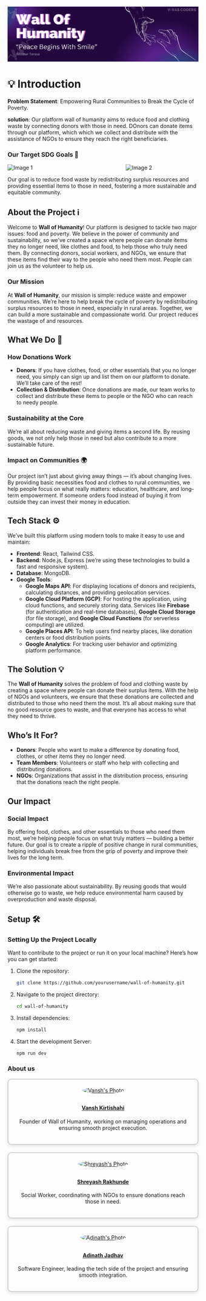 <div align="center">
  <br />
    <a href="/" target="_blank">
      <img src="Wall Of Humanity Banner .svg" alt="Project Banner">
    </a>
  <br />
</div>

# 💡 Introduction

**Problem Statement**: Empowering Rural Communities to Break the Cycle of Poverty.

**solution**: Our platform wall of humanity aims to reduce food and clothing waste by connecting donors with those in need. DOnors can donate items through our platform, which which we collect and distribute with the assistance of NGOs to ensure they reach the right beneficiaries.

### Our Target SDG Goals 🎯
<div style="display: flex; justify-content: space-between; align-items: center; ">
  <img src="https://encrypted-tbn0.gstatic.com/images?q=tbn:ANd9GcSJeZLWb8w0GeBFMcDx4LwKpJHj1Q-uKybtyA&s" alt="Image 1" style="width: 38%; height: auto;">
  <img src="https://iprt.uneca.org/images/sdg/en/E_Inverted_SDG_goals_02.png?v=WwmY1bcafhkV2cEqgartaUJ75vtFd9JSE0C81JcF4g0" alt="Image 2" style="width: 38%; height: auto;">
</div>



Our goal is to reduce food waste by redistributing surplus resources and providing essential items to those in need, fostering a more sustainable and equitable community.



## About the Project ℹ️
Welcome to **Wall of Humanity**! Our platform is designed to tackle two major issues: food and poverty. We believe in the power of community and sustainability, so we've created a space where people can donate items they no longer need, like clothes and food, to help those who truly need them. By connecting donors, social workers, and NGOs, we ensure that these items find their way to the people who need them most. People can join us as the volunteer to help us.

### Our Mission
At **Wall of Humanity**, our mission is simple: reduce waste and empower communities. We’re here to help break the cycle of poverty by redistributing surplus resources to those in need, especially in rural areas. Together, we can build a more sustainable and compassionate world. Our project reduces the wastage of and resources.

## What We Do 📝

### How Donations Work
- **Donors**: If you have clothes, food, or other essentials that you no longer need, you simply can sign up and list them on our platform to donate. We’ll take care of the rest!
- **Collection & Distribution**: Once donations are made, our team works to collect and distribute these items to people or the NGO who can reach to needy people.

### Sustainability at the Core
We’re all about reducing waste and giving items a second life. By reusing goods, we not only help those in need but also contribute to a more sustainable future.

### Impact on Communities 🌍
Our project isn’t just about giving away things — it’s about changing lives. By providing basic necessities food and clothes to rural communities, we help people focus on what really matters: education, healthcare, and long-term empowerment. If someone orders food instead of buying it from outside they can invest their money in education.

## Tech Stack ⚙️ 

We’ve built this platform using modern tools to make it easy to use and maintain:

- **Frontend**: React, Tailwind CSS.
- **Backend**: Node.js, Express (we’re using these technologies to build a fast and responsive system).
- **Database**: MongoDB.
- **Google Tools**:
  - **Google Maps API**: For displaying locations of donors and recipients, calculating distances, and providing geolocation services.
  - **Google Cloud Platform (GCP)**: For hosting the application, using cloud functions, and securely storing data. Services like **Firebase** (for authentication and real-time databases), **Google Cloud Storage** (for file storage), and **Google Cloud Functions** (for serverless computing) are utilized.
  - **Google Places API**: To help users find nearby places, like donation centers or food distribution points.
  - **Google Analytics**: For tracking user behavior and optimizing platform performance.

## The Solution  💡 

The **Wall of Humanity** solves the problem of food and clothing waste by creating a space where people can donate their surplus items. With the help of NGOs and volunteers, we ensure that these donations are collected and distributed to those who need them the most. It’s all about making sure that no good resource goes to waste, and that everyone has access to what they need to thrive.

## Who’s It For?

- **Donors**: People who want to make a difference by donating food, clothes, or other items they no longer need.
- **Team Members**: Volunteers or staff who help with collecting and distributing donations.
- **NGOs**: Organizations that assist in the distribution process, ensuring that the donations reach the right people.

## Our Impact

### Social Impact
By offering food, clothes, and other essentials to those who need them most, we’re helping people focus on what truly matters — building a better future. Our goal is to create a ripple of positive change in rural communities, helping individuals break free from the grip of poverty and improve their lives for the long term.

### Environmental Impact
We’re also passionate about sustainability. By reusing goods that would otherwise go to waste, we help reduce environmental harm caused by overproduction and waste disposal.

## Setup 🛠️ 

### Setting Up the Project Locally
Want to contribute to the project or run it on your local machine? Here’s how you can get started:

1. Clone the repository:
   ```bash
   git clone https://github.com/yourusername/wall-of-humanity.git  
2. Navigate to the project directory:
    ```bash
    cd wall-of-humanity
3. Install dependencies:
    ```bash
    npm install
4. Start the development Server:
    ```bash  
    npm run dev
### About us

<div align="center" style="display: flex; justify-content: center; flex-wrap: wrap; gap: 20px; width: 100%;">

  <div style="flex: 1 1 250px; text-align: center; border: 2px solid #ccc; padding: 20px; border-radius: 10px; width: 250px; box-sizing: border-box; box-shadow: 0 4px 8px rgba(0, 0, 0, 0.1);">
    <a href="https://www.linkedin.com/in/vansh-kirtishahi-304479289/" target="_blank">
      <img src="https://example.com/john-photo.jpg" alt="Vansh's Photo" style="width: 100%; border-radius: 50%; margin-bottom: 10px;" />
      <h4>Vansh Kirtishahi</h4>
    </a>
    <p>Founder of Wall of Humanity, working on managing operations and ensuring smooth project execution.</p>
  </div>

  <div style="flex: 1 1 250px; text-align: center; border: 2px solid #ccc; padding: 20px; border-radius: 10px; width: 250px; box-sizing: border-box; box-shadow: 0 4px 8px rgba(0, 0, 0, 0.1);">
    <a href="https://www.linkedin.com/in/shreyashrakhunde96/" target="_blank">
      <img src="https://example.com/jane-photo.jpg" alt="Shreyash's Photo" style="width: 100%; border-radius: 50%; margin-bottom: 10px;" />
      <h4>Shreyash Rakhunde</h4>
    </a>
    <p>Social Worker, coordinating with NGOs to ensure donations reach those in need.</p>
  </div>

  <div style="flex: 1 1 250px; text-align: center; border: 2px solid #ccc; padding: 20px; border-radius: 10px; width: 250px; box-sizing: border-box; box-shadow: 0 4px 8px rgba(0, 0, 0, 0.1);">
    <a href="https://www.linkedin.com/in/adinath-jadhav-293476289/" target="_blank">
      <img src="https://example.com/adinath-photo.jpg" alt="Adinath's Photo" style="width: 100%; border-radius: 50%; margin-bottom: 10px;" />
      <h4>Adinath Jadhav</h4>
    </a>
    <p>Software Engineer, leading the tech side of the project and ensuring smooth integration.</p>
  </div>

</div>
